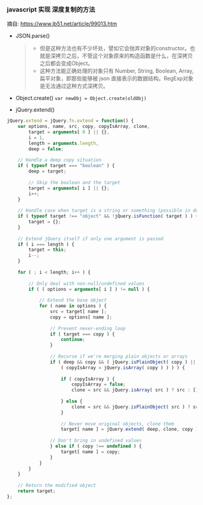 ### javascript 实现 深度复制的方法

摘自: https://www.jb51.net/article/99013.htm

+ JSON.parse() 
    > + 但是这种方法也有不少坏处，譬如它会抛弃对象的constructor。也就是深拷贝之后，不管这个对象原来的构造函数是什么，在深拷贝之后都会变成Object。 
    > + 这种方法能正确处理的对象只有 Number, String, Boolean, Array, 扁平对象，即那些能够被 json 直接表示的数据结构。RegExp对象是无法通过这种方式深拷贝。
+ Object.create() 
    `var newObj = Object.create(oldObj)`

+ jQuery.extend()

```javascript
jQuery.extend = jQuery.fn.extend = function() {
    var options, name, src, copy, copyIsArray, clone,
        target = arguments[ 0 ] || {},
        i = 1,
        length = arguments.length,
        deep = false;
  
    // Handle a deep copy situation
    if ( typeof target === "boolean" ) {
        deep = target;
  
        // Skip the boolean and the target
        target = arguments[ i ] || {};
        i++;
    }
  
    // Handle case when target is a string or something (possible in deep copy)
    if ( typeof target !== "object" && !jQuery.isFunction( target ) ) {
        target = {};
    }
  
    // Extend jQuery itself if only one argument is passed
    if ( i === length ) {
        target = this;
        i--;
    }
  
    for ( ; i < length; i++ ) {
  
        // Only deal with non-null/undefined values
        if ( ( options = arguments[ i ] ) != null ) {
  
            // Extend the base object
            for ( name in options ) {
                src = target[ name ];
                copy = options[ name ];
  
                // Prevent never-ending loop
                if ( target === copy ) {
                    continue;
                }
  
                // Recurse if we're merging plain objects or arrays
                if ( deep && copy && ( jQuery.isPlainObject( copy ) ||
                    ( copyIsArray = jQuery.isArray( copy ) ) ) ) {
  
                    if ( copyIsArray ) {
                        copyIsArray = false;
                        clone = src && jQuery.isArray( src ) ? src : [];
  
                    } else {
                        clone = src && jQuery.isPlainObject( src ) ? src : {};
                    }
  
                    // Never move original objects, clone them
                    target[ name ] = jQuery.extend( deep, clone, copy );
  
                // Don't bring in undefined values
                } else if ( copy !== undefined ) {
                    target[ name ] = copy;
                }
            }
        }
    }
  
    // Return the modified object
    return target;
};

```